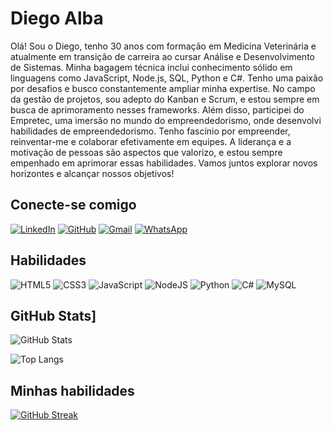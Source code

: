 # Diego Alba 
Olá! Sou o Diego, tenho 30 anos com formação em Medicina Veterinária e atualmente em
transição de carreira ao cursar Análise e Desenvolvimento de Sistemas.
Minha bagagem técnica inclui conhecimento sólido em linguagens como JavaScript, Node.js,
SQL, Python e C#. Tenho uma paixão por desafios e busco constantemente ampliar minha
expertise.
No campo da gestão de projetos, sou adepto do Kanban e Scrum, e estou sempre em
busca de aprimoramento nesses frameworks. Além disso, participei do Empretec, uma
imersão no mundo do empreendedorismo, onde desenvolvi habilidades de
empreendedorismo.
Tenho fascínio por empreender, reinventar-me e colaborar efetivamente em equipes. A
liderança e a motivação de pessoas são aspectos que valorizo, e estou sempre empenhado
em aprimorar essas habilidades. Vamos juntos explorar novos horizontes e alcançar nossos
objetivos!

## Conecte-se comigo

[![LinkedIn](https://img.shields.io/badge/LinkedIn-0077B5?style=for-the-badge&logo=linkedin&logoColor=white)](https://www.linkedin.com/in/diego-alba-422369ab/)
[![GitHub](https://img.shields.io/badge/GitHub-100000?style=for-the-badge&logo=github&logoColor=white)](https://github.com/Diegohalba)
[![Gmail](https://img.shields.io/badge/Gmail-333333?style=for-the-badge&logo=gmail&logoColor=red)](mailto:diegoalba06@gmail.com)
[![WhatsApp](https://img.shields.io/badge/WhatsApp-25D366?style=for-the-badge&logo=whatsapp&logoColor=white)](https://wa.me/5516993196902)

## Habilidades
![HTML5](https://img.shields.io/badge/HTML5-E34F26?style=for-the-badge&logo=html5&logoColor=white)
![CSS3](https://img.shields.io/badge/CSS3-1572B6?style=for-the-badge&logo=css3&logoColor=white)
![JavaScript](https://img.shields.io/badge/JavaScript-F7DF1E?style=for-the-badge&logo=javascript&logoColor=black)
![NodeJS](https://img.shields.io/badge/node.js-6DA55F?style=for-the-badge&logo=node.js&logoColor=white)
![Python](https://img.shields.io/badge/python-3670A0?style=for-the-badge&logo=python&logoColor=ffdd54)
![C#](https://img.shields.io/badge/C%23-239120?style=for-the-badge&logo=c-sharp&logoColor=white)
![MySQL](https://img.shields.io/badge/MySQL-00000F?style=for-the-badge&logo=mysql&logoColor=white)
## GitHub Stats]
![GitHub Stats](https://github-readme-stats.vercel.app/api?username=Diegohalba&theme=transparent&bg_color=000&border_color=30A3DC&show_icons=true&icon_color=30A3DC&title_color=E94D5F&text_color=FFF&hide_title=true&hide=stars)

![Top Langs](https://github-readme-stats-git-masterrstaa-rickstaa.vercel.app/api/top-langs/?username=Diegohalba&layout=compact&bg_color=000&border_color=30A3DC&title_color=E94D5F&text_color=FFF)
## Minhas habilidades
[![GitHub Streak](https://streak-stats.demolab.com/?user=Diegohalba&theme=bear&background=000&border=30A3DC&dates=FFF)](https://git.io/streak-stats)
